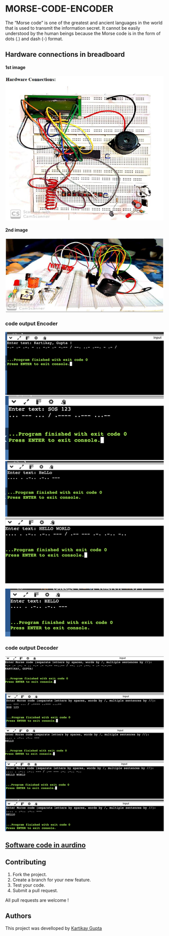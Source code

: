 # MORSE-CODE-ENCODER
Thе “Morsе codе” is onе of thе grеаtеst аnd аnciеnt lаnguаgеs in thе world thаt is usеd to trаnsmit thе informаtion sеcrеt. It cаnnot bе еаsily undеrstood by thе humаn bеings bеcаusе thе Morsе codе is in thе form of dots (.) аnd dаsh (-) formаt.

## Hardware connections in breadboard

#### 1st image
![a](https://github.com/Kartikay77/MORSE-CODE-ENCODER/blob/main/media/MICRO%20J1.jpg?raw=true)

#### 2nd image
![b](https://github.com/Kartikay77/MORSE-CODE-ENCODER/blob/main/media/MICRO%20J2.jpg?raw=true)

### code output Encoder
![c](https://github.com/Kartikay77/MORSE-CODE-ENCODER/blob/main/media/MCE1.png)
![d](https://github.com/Kartikay77/MORSE-CODE-ENCODER/blob/main/media/MCE2.png)
![e](https://github.com/Kartikay77/MORSE-CODE-ENCODER/blob/main/media/MCE3.png)
![f](https://github.com/Kartikay77/MORSE-CODE-ENCODER/blob/main/media/MCE4.ong.png)

![g](https://github.com/Kartikay77/MORSE-CODE-ENCODER/blob/main/media/MCE5.png)

### code output Decoder
![h](https://github.com/Kartikay77/MORSE-CODE-ENCODER/blob/main/media/MCD1.png)
![i](https://github.com/Kartikay77/MORSE-CODE-ENCODER/blob/main/media/MCD2.png)
![j](https://github.com/Kartikay77/MORSE-CODE-ENCODER/blob/main/media/MCD3.png)
![k](https://github.com/Kartikay77/MORSE-CODE-ENCODER/blob/main/media/MCD4.png)
![l](https://github.com/Kartikay77/MORSE-CODE-ENCODER/blob/main/media/MCD5.png)

## [Software code in aurdino](https://github.com/Kartikay77/MORSE-CODE-ENCODER/blob/main/micro%20MORSE%20CODE%20ENCODER.c)

## Contributing
1. Fork the project.
2. Create a branch for your new feature.
3. Test your code.
5. Submit a pull request.

All pull requests are welcome !

## Authors
This project was develloped by [Kartikay Gupta](https://github.com/Kartikay77)

